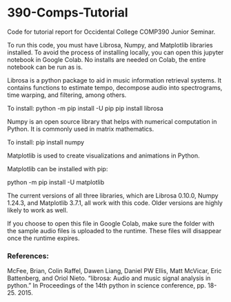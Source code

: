 # 390-Comps-Tutorial
Code for tutorial report for Occidental College COMP390 Junior Seminar.

To run this code, you must have Librosa, Numpy, and Matplotlib libraries installed. To avoid the process of installing locally, you can open this jupyter notebook in Google Colab. No installs are needed on Colab, the entire notebook can be run as is.

Librosa is a python package to aid in music information retrieval systems. It contains functions to estimate tempo, decompose audio into spectrograms, time warping, and filtering, among others.

To install: 
python -m pip install -U pip
pip install librosa

Numpy is an open source library that helps with numerical computation in Python. It is commonly used in matrix mathematics.

To install: pip install numpy

Matplotlib is used to create visualizations and animations in Python. 

Matplotlib can be installed with pip:

python -m pip install -U matplotlib

The current versions of all three libraries, which are Librosa 0.10.0, Numpy 1.24.3, and Matplotlib 3.7.1, all work with this code. Older versions are highly likely to work as well.

If you choose to open this file in Google Colab, make sure the folder with the sample audio files is uploaded to the runtime. These files will disappear once the runtime expires. 


### References:
McFee, Brian, Colin Raffel, Dawen Liang, Daniel PW Ellis, Matt McVicar, Eric Battenberg, and Oriol Nieto. “librosa: Audio and music signal analysis in python.” In Proceedings of the 14th python in science conference, pp. 18-25. 2015.
